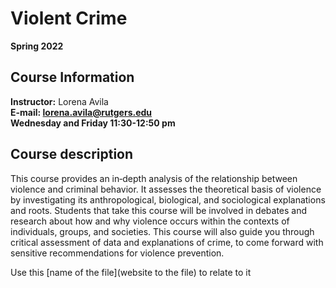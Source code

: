 # Violent Crime
**Spring 2022**
## Course Information
**Instructor:** Lorena Avila \
**E-mail: lorena.avila@rutgers.edu** \
**Wednesday and Friday 11:30-12:50 pm**

## Course description
This course provides an in‐depth analysis of the relationship between violence and criminal behavior. It assesses the theoretical basis of violence by investigating its anthropological, biological,  and sociological explanations and roots. Students that take this course will be involved in debates and research about how and why violence occurs within the contexts of individuals, groups, and societies. This course will also guide you through critical assessment of data and explanations of crime, to come forward with sensitive recommendations for violence prevention.



Use this [name of the file](website to the file) to relate to it